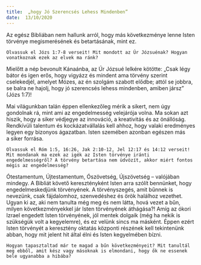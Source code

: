 ```yaml
---
title:  „hogy Jó Szerencsés Lehess Mindenben”
date:  13/10/2020
---
```


Az egész Bibliában nem hallunk arról, hogy más következménye lenne Isten törvénye megismerésének és betartásának, mint ez.

`Olvassuk el Józs 1:7-8 verseit! Mit mondott az Úr Józsuénak? Hogyan vonatkoznak ezek az elvek ma ránk?`

Mielőtt a nép bevonult Kánaánba, az Úr Józsué lelkére kötötte: „Csak légy bátor és igen erős, hogy vigyázz és mindent ama törvény szerint cselekedjél, amelyet Mózes, az én szolgám szabott elődbe; attól se jobbra, se balra ne hajolj, hogy jó szerencsés lehess mindenben, amiben jársz” (Józs 1:7)!

Mai világunkban talán éppen ellenkezőleg mérik a sikert, nem úgy gondolnak rá, mint ami az engedelmesség velejárója volna. Ma sokan azt hiszik, hogy a siker védjegye az innováció, a kreativitás és az önállóság. Rendkívüli talentum és kockázatvállalás kell ahhoz, hogy valaki eredményes legyen egy bizonyos ágazatban. Isten szemében azonban egészen más a siker forrása.

`Olvassuk el Róm 1:5, 16:26, Jak 2:10-12, Jel 12:17 és 14:12 verseit! Mit mondanak ma ezek az igék az Isten törvénye iránti engedelmességről? A törvény betartása nem üdvözít, akkor miért fontos mégis az engedelmesség?`

Ótestamentum, Újtestamentum, Ószövetség, Újszövetség – valójában mindegy. A Bibliát követő keresztényként Isten arra szólít bennünket, hogy engedelmeskedjünk törvényének. A törvényszegés, amit bűnnek is nevezünk, csak fájdalomhoz, szenvedéshez és örök halálhoz vezethet. Ugyan ki az, aki nem tanulta még meg és nem látta, hová vezet a bűn, milyen következményekkel jár Isten törvényének áthágása?! Amíg az ókori Izrael engedett Isten törvényének, jól mentek dolgaik (még ha nekik is szükségük volt a kegyelemre), és ez velünk sincs ma másként. Éppen ezért Isten törvényét a keresztény oktatás központi részének kell tekintenünk abban, hogy mit jelent hit által élni és Isten kegyelmében bízni.

`Hogyan tapasztaltad már te magad a bűn következményeit? Mit tanultál meg ebből, amit kész vagy másoknak is elmondani, hogy ők ne essenek bele ugyanabba a hibába? `